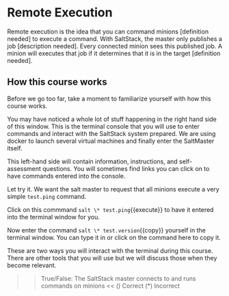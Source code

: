 # Remote Execution

Remote execution is the idea that you can command minions [definition needed] to execute a command. With SaltStack, the master only publishes a job [description needed]. Every connected minion sees this published job. A minion will executes that job if it determines that it is in the target [definition needed].

## How this course works

Before we go too far, take a moment to familiarize yourself with how this course works.

You may have noticed a whole lot of stuff happening in the right hand side of this window. This is the terminal console that you will use to enter commands and interact with the SaltStack system prepared. We are using docker to launch several virtual machines and finally enter the SaltMaster itself.

This left-hand side will contain information, instructions, and self-assessment questions. You will sometimes find links you can click on to have commands entered into the console.

Let try it. We want the salt master to request that all minions execute a very simple `test.ping` command.

Click on this commmand `salt \* test.ping`{{execute}} to have it entered into the terminal window for you.

Now enter the command `salt \* test.version`{{copy}} yourself in the terminal window. You can type it in or click on the command here to copy it.

These are two ways you will interact with the terminal during this course. There are other tools that you will use but we will discuss those when they become relevant.



>>True/False: The SaltStack master connects to and runs commands on minions <<
() Correct
(*) Incorrect
